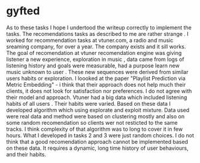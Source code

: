 # gyfted

As to these tasks I hope I undertood the writeup correctly to implement the tasks. 
The recomendations tasks as described to me are rather strange . I worked for recommendation tasks at vtuner.com, a radio and music sreaming company, for over a year. The company exists and it sill works.
The goal of recomendation at vtuner recomendation engine was giving listener a new experience, exploration in music , data came from logs of listening history and goals were measurable, had a purpose learn new music unknown to user . These new sequences were derived from similar users habits or exploration. I loooked at the paper "Playlist Prediction via Metric Embedding" - i think that their approach does not help much their clients, it does not look for satisfaction nor preferences. I do not agree with their model and approach. Vtuner had a big data which included listening habits of all users . Their habits were varied. Based on these data I developed algorithm which using explorate and exploit mixture. Data used were real data and method were based on clustering mostly and also on some random recomendation so clients wer not resticted to the same tracks. I think complexity of that algorithm was to long to cover it in few hours. 
What I developed in tasks 2 and 3 were just random choices. I do not think that a good recomendation approach cannot be implemented based on these data. It requires a dynamic, long time history of user behaviours, and their habits.

